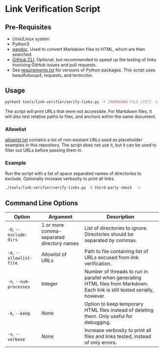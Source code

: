 # Link Verification Script

## Pre-Requisites

- Unix/Linux system
- Python3
- [pandoc](https://github.com/jgm/aapandoc). Used to convert Markdown files to HTML, which are then searched.
- [GitHub CLI](https://github.com/cli/cli). Optional, but recommended to speed up the testing of links involving GitHub issues and pull requests.
- See [requirements.txt](requirements.txt) for versions of Python packages. This script uses beautfulsoup4, requests, and termcolor.

## Usage

```bash
python3 tools/link-verifier/verify-links.py -F [MARKDOWN_FILE_LIST] -L [URL_LIST]
```
The script will print URLs that were not accessible. For Markdown files, it will also test relative paths to files, and anchors within the same document.

### Allowlist

[allowlist.txt](allowlist.txt) contains a list of non-existant URLs used as placeholder examples in this repository. The script does not use it, but it can be used to filter out URLs before passing them in.

### Example
Run the script with a list of space separated names of directories to exclude. Optionally increase verbosity to print all links.

```bash
./tools/link-verifier/verify-links.py -D third-party cmock  -v
```

## Command Line Options

| Option | Argument | Description |
| --- | --- | --- |
| `-D`, `--exclude-dirs` | 1 or more comma-separated directory names | List of directories to ignore. Directories should be separated by commas. |
| `-A`, `--allowlist-file` | Allowlist of URLs | Path to file containing list of URLs excused from link verification. |
| `-n`, `--num-processes` | Integer | Number of threads to run in parallel when generating HTML files from Markdown. Each link is still tested serially, however. |
| `-k`, `--keep` | *None* | Option to keep temporary HTML files instead of deleting them. Only useful for debugging. |
| `-v`, `--verbose` | *None* | Increase verbosity to print all files and links tested, instead of only errors. |
